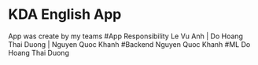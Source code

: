 # KDA English App
App was create by my teams
#App Responsibility
Le Vu Anh | Do Hoang Thai Duong | Nguyen Quoc Khanh
#Backend
Nguyen Quoc Khanh
#ML
Do Hoang Thai Duong
